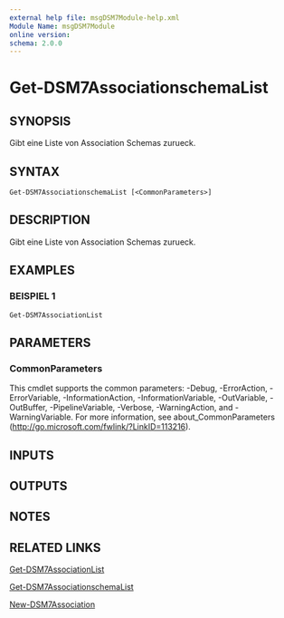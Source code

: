 ```yaml
---
external help file: msgDSM7Module-help.xml
Module Name: msgDSM7Module
online version:
schema: 2.0.0
---
```


# Get-DSM7AssociationschemaList

## SYNOPSIS
Gibt eine Liste von Association Schemas zurueck.

## SYNTAX

```
Get-DSM7AssociationschemaList [<CommonParameters>]
```

## DESCRIPTION
Gibt eine Liste von Association Schemas zurueck.

## EXAMPLES

### BEISPIEL 1
```
Get-DSM7AssociationList
```

## PARAMETERS

### CommonParameters
This cmdlet supports the common parameters: -Debug, -ErrorAction, -ErrorVariable, -InformationAction, -InformationVariable, -OutVariable, -OutBuffer, -PipelineVariable, -Verbose, -WarningAction, and -WarningVariable.
For more information, see about_CommonParameters (http://go.microsoft.com/fwlink/?LinkID=113216).

## INPUTS

## OUTPUTS

## NOTES

## RELATED LINKS

[Get-DSM7AssociationList]()

[Get-DSM7AssociationschemaList]()

[New-DSM7Association]()

